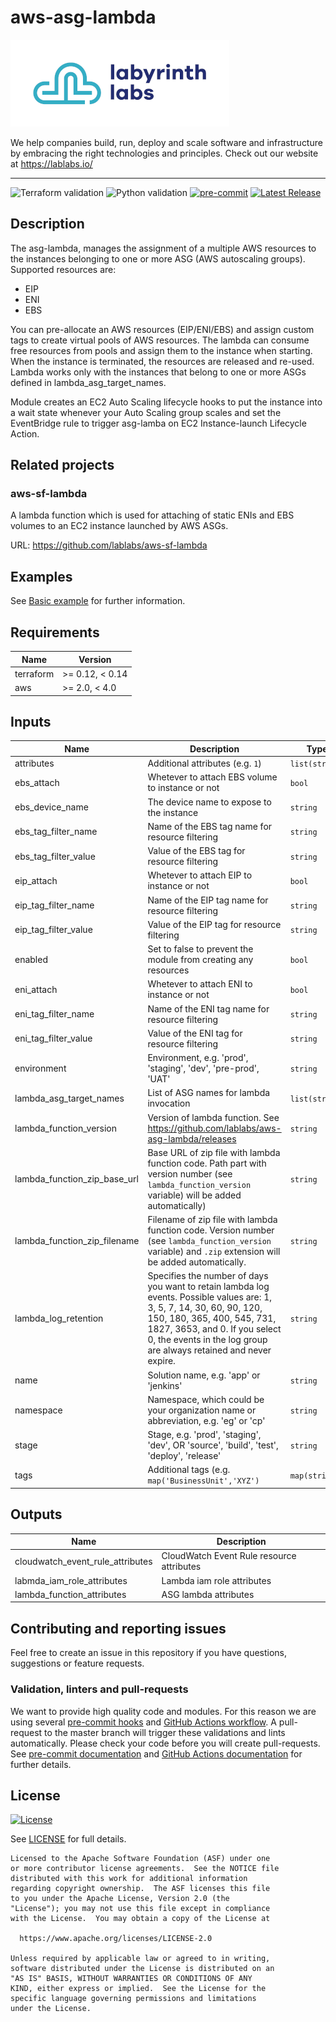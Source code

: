 # aws-asg-lambda

[![Labyrinth Labs logo](ll-logo.png)](https://www.lablabs.io)

We help companies build, run, deploy and scale software and infrastructure by embracing the right technologies and principles. Check out our website at https://lablabs.io/

---

![Terraform validation](https://github.com/lablabs/terraform-aws-asg-lambda/workflows/Terraform%20validation/badge.svg?branch=master)
![Python validation](https://github.com/lablabs/terraform-aws-asg-lambda/workflows/Python%20validation/badge.svg?branch=master)
[![pre-commit](https://img.shields.io/badge/pre--commit-enabled-success?logo=pre-commit&logoColor=white)](https://github.com/pre-commit/pre-commit)
[![Latest Release](https://img.shields.io/github/release/lablabs/terraform-aws-asg-lambda.svg)](https://github.com/lablabs/terraform-aws-asg-lambda/releases/latest)


## Description
The asg-lambda, manages the assignment of a multiple AWS resources to the instances belonging to one or more ASG (AWS autoscaling groups). Supported resources are:
* EIP
* ENI
* EBS

You can pre-allocate an AWS resources (EIP/ENI/EBS) and assign custom tags to create virtual pools of AWS resources. The lambda can consume free resources from pools and assign them to the instance when starting. When the instance is terminated, the resources are released and re-used. Lambda works only with the instances that belong to one or more ASGs defined in lambda_asg_target_names.

Module creates an EC2 Auto Scaling lifecycle hooks to put the instance into a wait state whenever your Auto Scaling group scales and set the EventBridge rule to trigger asg-lamba on EC2 Instance-launch Lifecycle Action.

## Related projects

### aws-sf-lambda

A lambda function which is used for attaching of static ENIs and EBS volumes to
an EC2 instance launched by AWS ASGs.

URL: https://github.com/lablabs/aws-sf-lambda

## Examples

See [Basic example](examples/basic/README.md) for further information.

<!-- BEGINNING OF PRE-COMMIT-TERRAFORM DOCS HOOK -->
## Requirements

| Name | Version |
|------|---------|
| terraform | >= 0.12, < 0.14 |
| aws | >= 2.0, < 4.0 |

## Inputs

| Name | Description | Type | Default | Required |
|------|-------------|------|---------|:--------:|
| attributes | Additional attributes (e.g. `1`) | `list(string)` | `[]` | no |
| ebs\_attach | Whetever to attach EBS volume to instance or not | `bool` | `false` | no |
| ebs\_device\_name | The device name to expose to the instance | `string` | `"/dev/xvdz"` | no |
| ebs\_tag\_filter\_name | Name of the EBS tag name for resource filtering | `string` | `""` | no |
| ebs\_tag\_filter\_value | Value of the EBS tag for resource filtering | `string` | `""` | no |
| eip\_attach | Whetever to attach EIP to instance or not | `bool` | `false` | no |
| eip\_tag\_filter\_name | Name of the EIP tag name for resource filtering | `string` | `""` | no |
| eip\_tag\_filter\_value | Value of the EIP tag for resource filtering | `string` | `""` | no |
| enabled | Set to false to prevent the module from creating any resources | `bool` | `true` | no |
| eni\_attach | Whetever to attach ENI to instance or not | `bool` | `false` | no |
| eni\_tag\_filter\_name | Name of the ENI tag name for resource filtering | `string` | `""` | no |
| eni\_tag\_filter\_value | Value of the ENI tag for resource filtering | `string` | `""` | no |
| environment | Environment, e.g. 'prod', 'staging', 'dev', 'pre-prod', 'UAT' | `string` | `""` | no |
| lambda\_asg\_target\_names | List of ASG names for lambda invocation | `list(string)` | `[]` | no |
| lambda\_function\_version | Version of lambda function. See https://github.com/lablabs/aws-asg-lambda/releases | `string` | `"0.0.1"` | no |
| lambda\_function\_zip\_base\_url | Base URL of zip file with lambda function code. Path part with version number (see `lambda_function_version` variable) will be added automatically) | `string` | `"https://github.com/lablabs/terraform-aws-asg-lambda/releases/download/"` | no |
| lambda\_function\_zip\_filename | Filename of zip file with lambda function code. Version number (see `lambda_function_version` variable) and `.zip` extension will be added automatically. | `string` | `"aws-asg-lambda-"` | no |
| lambda\_log\_retention | Specifies the number of days you want to retain lambda log events. Possible values are: 1, 3, 5, 7, 14, 30, 60, 90, 120, 150, 180, 365, 400, 545, 731, 1827, 3653, and 0. If you select 0, the events in the log group are always retained and never expire. | `string` | `0` | no |
| name | Solution name, e.g. 'app' or 'jenkins' | `string` | `""` | no |
| namespace | Namespace, which could be your organization name or abbreviation, e.g. 'eg' or 'cp' | `string` | `""` | no |
| stage | Stage, e.g. 'prod', 'staging', 'dev', OR 'source', 'build', 'test', 'deploy', 'release' | `string` | `""` | no |
| tags | Additional tags (e.g. `map('BusinessUnit','XYZ')` | `map(string)` | `{}` | no |

## Outputs

| Name | Description |
|------|-------------|
| cloudwatch\_event\_rule\_attributes | CloudWatch Event Rule resource attributes |
| labmda\_iam\_role\_attributes | Lambda iam role attributes |
| lambda\_function\_attributes | ASG lambda attributes |

<!-- END OF PRE-COMMIT-TERRAFORM DOCS HOOK -->
## Contributing and reporting issues

Feel free to create an issue in this repository if you have questions, suggestions or feature requests.

### Validation, linters and pull-requests

We want to provide high quality code and modules. For this reason we are using
several [pre-commit hooks](.pre-commit-config.yaml) and
[GitHub Actions workflow](.github/workflows/main.yml). A pull-request to the
master branch will trigger these validations and lints automatically. Please
check your code before you will create pull-requests. See
[pre-commit documentation](https://pre-commit.com/) and
[GitHub Actions documentation](https://docs.github.com/en/actions) for further
details.


## License

[![License](https://img.shields.io/badge/License-Apache%202.0-blue.svg)](https://opensource.org/licenses/Apache-2.0)

See [LICENSE](LICENSE) for full details.

    Licensed to the Apache Software Foundation (ASF) under one
    or more contributor license agreements.  See the NOTICE file
    distributed with this work for additional information
    regarding copyright ownership.  The ASF licenses this file
    to you under the Apache License, Version 2.0 (the
    "License"); you may not use this file except in compliance
    with the License.  You may obtain a copy of the License at

      https://www.apache.org/licenses/LICENSE-2.0

    Unless required by applicable law or agreed to in writing,
    software distributed under the License is distributed on an
    "AS IS" BASIS, WITHOUT WARRANTIES OR CONDITIONS OF ANY
    KIND, either express or implied.  See the License for the
    specific language governing permissions and limitations
    under the License.
